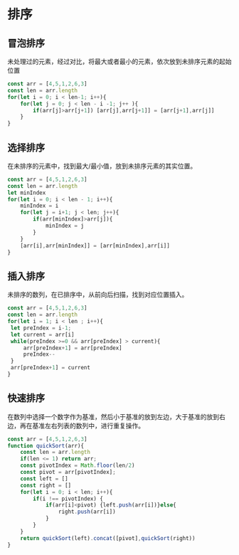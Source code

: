 # 排序

## 冒泡排序

未处理过的元素，经过对比，将最大或者最小的元素，依次放到未排序元素的起始位置

``` js
const arr = [4,5,1,2,6,3]
const len = arr.length
for(let i = 0; i < len-1; i++){
    for(let j = 0; j < len - i -1; j++ ){
        if(arr[j]>arr[j+1]) [arr[j],arr[j+1]] = [arr[j+1],arr[j]]
    }
}
```

## 选择排序

在未排序的元素中，找到最大/最小值，放到未排序元素的其实位置。

```js
const arr = [4,5,1,2,6,3]
const len = arr.length
let minIndex
for(let i = 0; i < len - 1; i++){
    minIndex = i
    for(let j = i+1; j < len; j++){
        if(arr[minIndex]>arr[j]){
            minIndex = j
        }
    }
    [arr[i],arr[minIndex]] = [arr[minIndex],arr[i]]
}
```

## 插入排序

未排序的数列，在已排序中，从前向后扫描，找到对应位置插入。

```js
const arr = [4,5,1,2,6,3]
const len = arr.length
for(let i = 1; i < len ; i++){
 let preIndex = i-1;
 let current = arr[i]
 while(preIndex >=0 && arr[preIndex] > current){
     arr[preIndex+1] = arr[preIndex]
     preIndex--
 }
 arr[preIndex+1] = current
}
```

## 快速排序

在数列中选择一个数字作为基准，然后小于基准的放到左边，大于基准的放到右边，再在基准左右列表的数列中，进行重复操作。

```js
const arr = [4,5,1,2,6,3]
function quickSort(arr){
    const len = arr.length
    if(len <= 1) return arr;
    const pivotIndex = Math.floor(len/2)
    const pivot = arr[pivotIndex];
    const left = []
    const right = []
    for(let i = 0; i < len; i++){
        if(i !== pivotIndex) {
            if(arr[i]<pivot) {left.push(arr[i])}else{
                right.push(arr[i])
            }
        }
    }
    return quickSort(left).concat([pivot],quickSort(right))
}
```